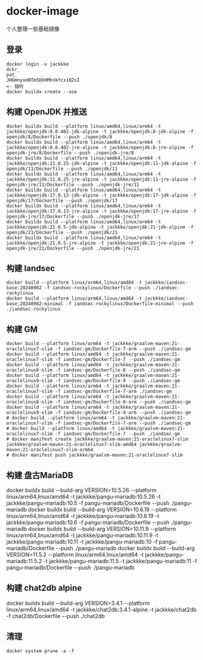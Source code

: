 # docker-image

个人整理一些基础镜像

## 登录

```shell
docker login -u jackkke
dckr_
pat_
JHGmnyxmNTm5DkHMhnkYcx1Q2sI
<- 错的
docker buildx create --use
```

## 构建 OpenJDK 并推送

```shell
docker buildx build --platform linux/amd64,linux/arm64 -t jackkke/openjdk:8.0.402-jdk-alpine -t jackkke/openjdk:8-jdk-alpine -f openjdk/8/Dockerfile --push ./openjdk/8
docker buildx build --platform linux/amd64,linux/arm64 -t jackkke/openjdk:8.0.402-jre-alpine -t jackkke/openjdk:8-jre-alpine -f openjdk-jre/8/Dockerfile --push ./openjdk-jre/8
docker buildx build --platform linux/amd64,linux/arm64 -t jackkke/openjdk:11.0.25-jdk-alpine -t jackkke/openjdk:11-jdk-alpine -f openjdk/11/Dockerfile --push ./openjdk/11
docker buildx build --platform linux/amd64,linux/arm64 -t jackkke/openjdk:11.0.25-jre-alpine -t jackkke/openjdk:11-jre-alpine -f openjdk-jre/11/Dockerfile --push ./openjdk-jre/11
docker buildx build --platform linux/amd64,linux/arm64 -t jackkke/openjdk:17.0.13-jdk-alpine -t jackkke/openjdk:17-jdk-alpine -f openjdk/17/Dockerfile --push ./openjdk/17
docker buildx build --platform linux/amd64,linux/arm64 -t jackkke/openjdk:17.0.13-jre-alpine -t jackkke/openjdk:17-jre-alpine -f openjdk-jre/17/Dockerfile --push ./openjdk-jre/17
docker buildx build --platform linux/amd64,linux/arm64 -t jackkke/openjdk:21.0.5-jdk-alpine -t jackkke/openjdk:21-jdk-alpine -f openjdk/21/Dockerfile --push ./openjdk/21
docker buildx build --platform linux/amd64,linux/arm64 -t jackkke/openjdk:21.0.5-jre-alpine -t jackkke/openjdk:21-jre-alpine -f openjdk-jre/21/Dockerfile --push ./openjdk-jre/21
```

## 构建 Iandsec

```shell
docker build --platform linux/arm64,linux/amd64 -t jackkke/iandsec-base:20240902 -f iandsec-rockylinux/Dockerfile --push ./iandsec-rockylinux
docker build --platform linux/arm64,linux/amd64 -t jackkke/iandsec-base:20240902-minimal -f iandsec-rockylinux/Dockerfile-minimal --push ./iandsec-rockylinux
```

## 构建 GM

```shell
docker build --platform linux/arm64 -t jackkke/graalvm-maven:21-oraclelinux7-slim -f iandsec-gm/Dockerfile-7-arm --push ./iandsec-gm
docker build --platform linux/amd64 -t jackkke/graalvm-maven:21-oraclelinux7-slim -f iandsec-gm/Dockerfile-7 --push ./iandsec-gm
docker build --platform linux/amd64 -t jackkke/graalvm-maven:21-oraclelinux8-slim -f iandsec-gm/Dockerfile-8 --push ./iandsec-gm
docker build --platform linux/amd64 -t jackkke/graalvm-maven:21-oraclelinux9-slim -f iandsec-gm/Dockerfile-9 --push ./iandsec-gm
docker build --platform linux/arm64 -t jackkke/graalvm-maven:21-oraclelinux7-slim -f iandsec-gm/Dockerfile-7-arm ./iandsec-gm
docker build --platform linux/arm64 -t jackkke/graalvm-maven:21-oraclelinux8-slim -f iandsec-gm/Dockerfile-8-arm --push ./iandsec-gm
docker build --platform linux/arm64 -t jackkke/graalvm-maven:21-oraclelinux9-slim -f iandsec-gm/Dockerfile-9-arm --push ./iandsec-gm
# docker build --platform linux/arm64 -t jackkke/graalvm-maven:21-oraclelinux7-slim -f iandsec-gm/Dockerfile-7-arm --push ./iandsec-gm
# docker build --platform linux/amd64 -t jackkke/graalvm-maven:21-oraclelinux7-slim -f iandsec-gm/Dockerfile-7 --push ./iandsec-gm
# docker manifest create jackkke/graalvm-maven:21-oraclelinux7-slim jackkke/graalvm-maven:21-oraclelinux7-slim-amd64 jackkke/graalvm-maven:21-oraclelinux7-slim-arm64
# docker manifest push jackkke/graalvm-maven:21-oraclelinux7-slim
```

## 构建 盘古MariaDB
docker buildx build --build-arg VERSION=10.5.26 --platform linux/arm64,linux/amd64 -t jackkke/pangu-mariadb:10.5.26 -t jackkke/pangu-mariadb:10.5 -f pangu-mariadb/Dockerfile --push ./pangu-mariadb
docker buildx build --build-arg VERSION=10.6.19 --platform linux/arm64,linux/amd64 -t jackkke/pangu-mariadb:10.6.19 -t jackkke/pangu-mariadb:10.6 -f pangu-mariadb/Dockerfile --push ./pangu-mariadb
docker buildx build --build-arg VERSION=10.11.9 --platform linux/arm64,linux/amd64 -t jackkke/pangu-mariadb:10.11.9 -t jackkke/pangu-mariadb:10.11 -t jackkke/pangu-mariadb:10 -f pangu-mariadb/Dockerfile --push ./pangu-mariadb
docker buildx build --build-arg VERSION=11.5.2 --platform linux/arm64,linux/amd64 -t jackkke/pangu-mariadb:11.5.2 -t jackkke/pangu-mariadb:11.5 -t jackkke/pangu-mariadb:11 -f pangu-mariadb/Dockerfile --push ./pangu-mariadb


## 构建 chat2db alpine
docker buildx build --build-arg VERSION=3.4.1 --platform linux/arm64,linux/amd64 -t jackkke/chat2db:3.4.1-alpine -t jackkke/chat2db -f chat2db/Dockerfile --push ./chat2db


## 清理

```shell
docker system prune -a -f
```
